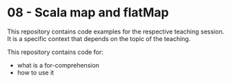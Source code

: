 # 08 - Scala map and flatMap

This repository contains code examples for the respective teaching session. It is a specific context that depends on the topic of the teaching.

This repository contains code for:
- what is a for-comprehension
- how to use it
